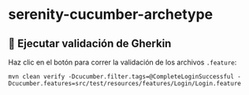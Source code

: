 # serenity-cucumber-archetype









## 🧪 Ejecutar validación de Gherkin

Haz clic en el botón para correr la validación de los archivos `.feature`:

``````
mvn clean verify -Dcucumber.filter.tags=@CompleteLoginSuccessful -Dcucumber.features=src/test/resources/features/Login/Login.feature

